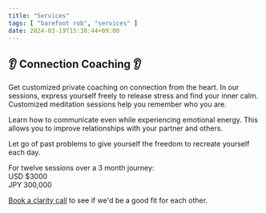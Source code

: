 ```yaml
---
title: "Services"
tags: [ "barefoot rob", "services" ]
date: 2024-03-19T15:38:44+09:00
---
```


## 👂 Connection Coaching 👂

Get customized private coaching on connection from the heart.
In our sessions, express yourself freely to release stress and find your inner calm.
Customized meditation sessions help you remember who you are.

Learn how to communicate even while experiencing emotional energy.
This allows you to improve relationships with your partner and others.

Let go of past problems to give yourself the freedom to recreate yourself each day.

For twelve sessions over a 3 month journey:
<br>USD $3000
<br>JPY 300,000

[Book a clarity call](https://calendly.com/robnugen/clarity) to see if we'd be a good fit for each other.
